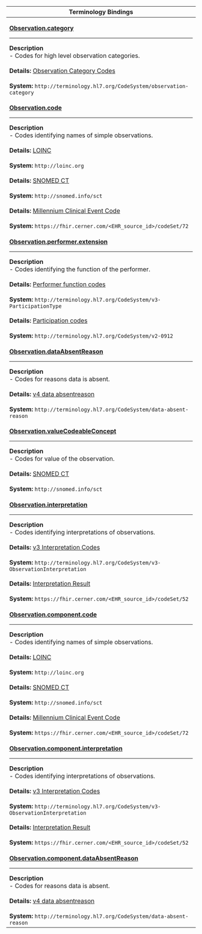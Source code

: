 |Terminology Bindings|
|---|
|<p>**[Observation.category](https://hl7.org/fhir/R4/observation-definitions.html#Observation.category)**<hr>**Description**<br>- Codes for high level observation categories.<br><br>**Details:** [Observation Category Codes](https://hl7.org/fhir/R4/valueset-observation-category.html)<br><br>**System:** `http://terminology.hl7.org/CodeSystem/observation-category`|
|<p>**[Observation.code](https://hl7.org/fhir/R4/observation-definitions.html#Observation.code)**<hr>**Description**<br>- Codes identifying names of simple observations.<br><br>**Details:** [LOINC](https://hl7.org/fhir/R4/loinc.html)<br><br>**System:** `http://loinc.org`<br><br>**Details:** [SNOMED CT](https://hl7.org/fhir/R4/snomedct.html)<br><br>**System:** `http://snomed.info/sct`<br><br>**Details:** [Millennium Clinical Event Code](https://fhir.cerner.com/millennium/r4/proprietary-codes-and-systems/#code-set-72-clinical-event-codes)<br><br>**System:** `https://fhir.cerner.com/<EHR_source_id>/codeSet/72`|
|<p>**[Observation.performer.extension](https://hl7.org/fhir/R4/extension-event-performerfunction-definitions.html)**<hr>**Description**<br>- Codes identifying the function of the performer.<br><br>**Details:** [Performer function codes](http://hl7.org/fhir/R4/valueset-performer-function.html)<br><br>**System:** `http://terminology.hl7.org/CodeSystem/v3-ParticipationType`<br><br>**Details:** [Participation codes](http://terminology.hl7.org/CodeSystem/v2-0912)<br><br>**System:** `http://terminology.hl7.org/CodeSystem/v2-0912`|
|<p>**[Observation.dataAbsentReason](https://hl7.org/fhir/R4/observation-definitions.html#Observation.dataAbsentReason)**<hr>**Description**<br>- Codes for reasons data is absent.<br><br>**Details:** [v4 data absentreason](https://hl7.org/fhir/R4/valueset-data-absent-reason.html)<br><br>**System:** `http://terminology.hl7.org/CodeSystem/data-absent-reason`|
|<p>**[Observation.valueCodeableConcept](https://hl7.org/fhir/R4/observation-definitions.html#Observation.valueCodeableConcept)**<hr>**Description**<br>- Codes for value of the observation.<br><br>**Details:** [SNOMED CT](https://hl7.org/fhir/R4/snomedct.html)<br><br>**System:** `http://snomed.info/sct`|
|<p>**[Observation.interpretation](https://hl7.org/fhir/R4/observation-definitions.html#Observation.interpretation)**<hr>**Description**<br>- Codes identifying interpretations of observations.<br><br>**Details:** [v3 Interpretation Codes](https://hl7.org/fhir/R4/valueset-observation-interpretation.html)<br><br>**System:** `http://terminology.hl7.org/CodeSystem/v3-ObservationInterpretation`<br><br>**Details:** [Interpretation Result](https://fhir.cerner.com/millennium/r4/proprietary-codes-and-systems/#code-set-52-interpretation-result)<br><br>**System:** `https://fhir.cerner.com/<EHR_source_id>/codeSet/52`|
|<p>**[Observation.component.code](https://hl7.org/fhir/R4/observation-definitions.html#Observation.component.code)**<hr>**Description**<br>- Codes identifying names of simple observations.<br><br>**Details:** [LOINC](https://hl7.org/fhir/R4/loinc.html)<br><br>**System:** `http://loinc.org`<br><br>**Details:** [SNOMED CT](https://hl7.org/fhir/R4/snomedct.html)<br><br>**System:** `http://snomed.info/sct`<br><br>**Details:** [Millennium Clinical Event Code](https://fhir.cerner.com/millennium/r4/proprietary-codes-and-systems/#code-set-72-clinical-event-codes)<br><br>**System:** `https://fhir.cerner.com/<EHR_source_id>/codeSet/72`|
|<p>**[Observation.component.interpretation](https://hl7.org/fhir/R4/observation-definitions.html#Observation.component.interpretation)**<hr>**Description**<br>- Codes identifying interpretations of observations.<br><br>**Details:** [v3 Interpretation Codes](https://hl7.org/fhir/R4/valueset-observation-interpretation.html)<br><br>**System:** `http://terminology.hl7.org/CodeSystem/v3-ObservationInterpretation`<br><br>**Details:** [Interpretation Result](https://fhir.cerner.com/millennium/r4/proprietary-codes-and-systems/#code-set-52-interpretation-result)<br><br>**System:** `https://fhir.cerner.com/<EHR_source_id>/codeSet/52`|
|<p>**[Observation.component.dataAbsentReason](https://hl7.org/fhir/R4/observation-definitions.html#Observation.component.dataAbsentReason)**<hr>**Description**<br>- Codes for reasons data is absent.<br><br>**Details:** [v4 data absentreason](https://hl7.org/fhir/R4/valueset-data-absent-reason.html)<br><br>**System:** `http://terminology.hl7.org/CodeSystem/data-absent-reason`|